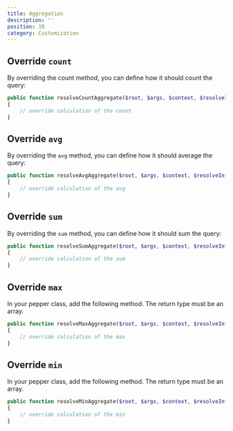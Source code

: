 ```yaml
---
title: Aggregation
description: ''
position: 10
category: Customization
---
```


## Override `count`

By overriding the count method, you can define how it should count the query:

```php
public function resolveCountAggregate($root, $args, $context, $resolveInfo): int
{
    // override calculation of the count
}
```

## Override `avg`

By overriding the `avg` method, you can define how it should average the query:

```php
public function resolveAvgAggregate($root, $args, $context, $resolveInfo): array
{
    // override calculation of the avg
}
```

## Override `sum`

By overriding the `sum` method, you can define how it should sum the query:

```php
public function resolveSumAggregate($root, $args, $context, $resolveInfo): array
{
    // override calculation of the sum
}
```

## Override `max`

In your pepper class, add the following method. The return type must be an array.

```php
public function resolveMaxAggregate($root, $args, $context, $resolveInfo): array
{
    // override calculation of the max
}
```

## Override `min`

In your pepper class, add the following method. The return type must be an array.

```php
public function resolveMinAggregate($root, $args, $context, $resolveInfo): array
{
    // override calculation of the min
}
```
